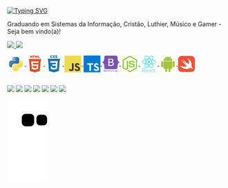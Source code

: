<a href="https://git.io/typing-svg"><img src="https://readme-typing-svg.herokuapp.com?font=Fira+Code&size=18&duration=4000&pause=2000&multiline=true&width=435&lines=Ol%C3%A1!+eu+sou+o+Thiago+Menezes;mas+pode+me+chamar+de+7H14G0D;...;..." alt="Typing SVG" /></a>

<p>Graduando em Sistemas da Informação, Cristão, Luthier, Músico e Gamer - Seja bem vindo(a)!</p>

<div align="left">
  <a href="https://github.com/7H14G0D">
  <img height="160em" src="https://github-readme-stats.vercel.app/api?username=7h14g0d&show_icons=true&theme=tokyonight&include_all_commits=true&count_private=true"/>
  <img height="160em" src="https://github-readme-stats.vercel.app/api/top-langs/?username=7h14g0d&layout=compact&langs_count=7&theme=tokyonight"/>
</div>
  
<p>

<img align="center" alt="python" height="40" width="40" src="https://raw.githubusercontent.com/devicons/devicon/master/icons/python/python-original.svg">  
<img align="center" alt="html5" height="40" width="40" src="https://raw.githubusercontent.com/devicons/devicon/master/icons/html5/html5-plain-wordmark.svg" >
<img align="center" alt="css3" height="40" width="40" src="https://raw.githubusercontent.com/devicons/devicon/master/icons/css3/css3-plain-wordmark.svg">
<img align="center" alt="javascript" height="40" width="40" src="https://raw.githubusercontent.com/devicons/devicon/master/icons/javascript/javascript-original.svg">
<img align="center" alt="typescript" height="40" width="40" src="https://raw.githubusercontent.com/devicons/devicon/master/icons/typescript/typescript-plain.svg">
<img align="center" alt="bootstrap" height="40" width="40" src="https://raw.githubusercontent.com/devicons/devicon/master/icons/bootstrap/bootstrap-plain-wordmark.svg">
<img align="center" alt="python" height="40" width="40" src="https://raw.githubusercontent.com/devicons/devicon/master/icons/nodejs/nodejs-original.svg">
<img align="center" alt="react" height="40" width="40" src="https://raw.githubusercontent.com/devicons/devicon/master/icons/react/react-original-wordmark.svg">
<img align="center" alt="python" height="40" width="40" src="https://raw.githubusercontent.com/devicons/devicon/master/icons/android/android-original.svg"> 
<img align="center" alt="python" height="40" width="40" src="https://raw.githubusercontent.com/devicons/devicon/master/icons/swift/swift-original.svg">  

</p>



<p align="left">
 
##
 
<div> 
  <a href="https://7h14g0d.github.io/Portfolio/" target="_blank"><img src="https://img.shields.io/badge/-Portfolio-%230077B5?style=for-the-badge&logo=homepage&logoColor=white" target="_blank"></a> 
  <a href="https://www.youtube.com/" target="_blank"><img src="https://img.shields.io/badge/YouTube-FF0000?style=for-the-badge&logo=youtube&logoColor=white" target="_blank"></a>
  <a href="https://instagram.com/" target="_blank"><img src="https://img.shields.io/badge/-Instagram-%23E4405F?style=for-the-badge&logo=instagram&logoColor=white" target="_blank"></a>
 	<a href="https://www.twitch.tv/" target="_blank"><img src="https://img.shields.io/badge/Twitch-9146FF?style=for-the-badge&logo=twitch&logoColor=white" target="_blank"></a>
 <a href="https://discord.gg/" target="_blank"><img src="https://img.shields.io/badge/Discord-7289DA?style=for-the-badge&logo=discord&logoColor=white" target="_blank"></a> 
  <a href = "mailto:@gmail.com"><img src="https://img.shields.io/badge/-Gmail-%23333?style=for-the-badge&logo=gmail&logoColor=white" target="_blank"></a>
  <a href="https://www.linkedin.com/" target="_blank"><img src="https://img.shields.io/badge/-LinkedIn-%230077B5?style=for-the-badge&logo=linkedin&logoColor=white" target="_blank"></a>
 
  ![Snake animation](https://github.com/7h14g0d/7h14g0d/blob/output/github-contribution-grid-snake.svg)
 
</div>

